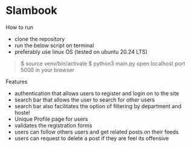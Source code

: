 # Slambook

How to run

- clone the repository
- run the below script on terminal
- preferably use linux OS (tested on ubuntu 20.24 LTS)

> $ source venv/bin/activate
> $ python3 main.py
> open localhost port 5000 in your browser

Features
- authentication that allows users to register and login on to the site
- search bar that allows the user to search for other users
- search bar also facilitates the option of filtering by department and hostel
- Unique Profile page for users
- validates the registration forms
- users can follow others users and get related posts on their feeds
- users can request to delete a post if they are feel its offensive


